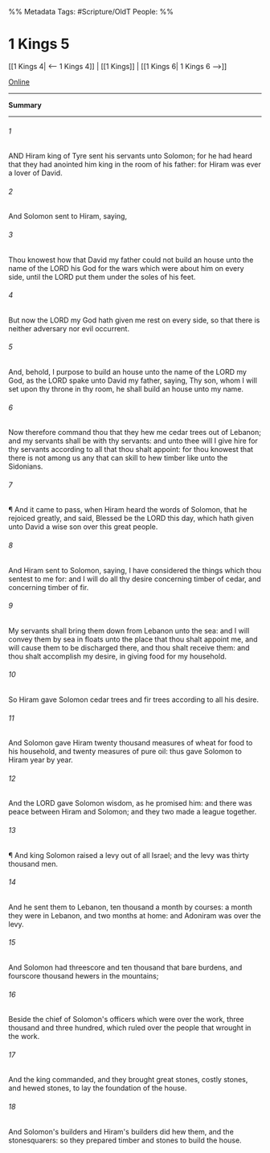 

%% Metadata
Tags: #Scripture/OldT
People: 
%%
# 1 Kings 5
[[1 Kings 4| <-- 1 Kings 4]] | [[1 Kings]] | [[1 Kings 6| 1 Kings 6 -->]]

[Online](https://churchofjesuschrist.org/study/scriptures/ot/1-kgs/5?lang=eng)

---
__Summary__



---

###### 1
AND Hiram king of Tyre sent his servants unto Solomon; for he had heard that they had anointed him king in the room of his father: for Hiram was ever a lover of David.
###### 2
And Solomon sent to Hiram, saying,
###### 3
Thou knowest how that David my father could not build an house unto the name of the LORD his God for the wars which were about him on every side, until the LORD put them under the soles of his feet.
###### 4
But now the LORD my God hath given me rest on every side, so that there is neither adversary nor evil occurrent.
###### 5
And, behold, I purpose to build an house unto the name of the LORD my God, as the LORD spake unto David my father, saying, Thy son, whom I will set upon thy throne in thy room, he shall build an house unto my name.
###### 6
Now therefore command thou that they hew me cedar trees out of Lebanon; and my servants shall be with thy servants: and unto thee will I give hire for thy servants according to all that thou shalt appoint: for thou knowest that there is not among us any that can skill to hew timber like unto the Sidonians.
###### 7
¶ And it came to pass, when Hiram heard the words of Solomon, that he rejoiced greatly, and said, Blessed be the LORD this day, which hath given unto David a wise son over this great people.
###### 8
And Hiram sent to Solomon, saying, I have considered the things which thou sentest to me for: and I will do all thy desire concerning timber of cedar, and concerning timber of fir.
###### 9
My servants shall bring them down from Lebanon unto the sea: and I will convey them by sea in floats unto the place that thou shalt appoint me, and will cause them to be discharged there, and thou shalt receive them: and thou shalt accomplish my desire, in giving food for my household.
###### 10
So Hiram gave Solomon cedar trees and fir trees according to all his desire.
###### 11
And Solomon gave Hiram twenty thousand measures of wheat for food to his household, and twenty measures of pure oil: thus gave Solomon to Hiram year by year.
###### 12
And the LORD gave Solomon wisdom, as he promised him: and there was peace between Hiram and Solomon; and they two made a league together.
###### 13
¶ And king Solomon raised a levy out of all Israel; and the levy was thirty thousand men.
###### 14
And he sent them to Lebanon, ten thousand a month by courses: a month they were in Lebanon, and two months at home: and Adoniram was over the levy.
###### 15
And Solomon had threescore and ten thousand that bare burdens, and fourscore thousand hewers in the mountains;
###### 16
Beside the chief of Solomon's officers which were over the work, three thousand and three hundred, which ruled over the people that wrought in the work.
###### 17
And the king commanded, and they brought great stones, costly stones, and hewed stones, to lay the foundation of the house.
###### 18
And Solomon's builders and Hiram's builders did hew them, and the stonesquarers: so they prepared timber and stones to build the house.



